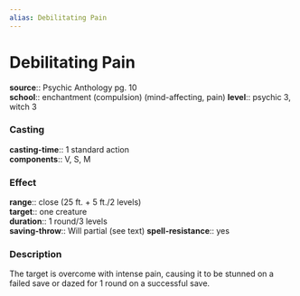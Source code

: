 ```yaml
---
alias: Debilitating Pain
---
```


# Debilitating Pain 

**source**:: Psychic Anthology pg. 10  
**school**:: enchantment (compulsion) (mind-affecting, pain)
**level**:: psychic 3, witch 3

### Casting 

**casting-time**:: 1 standard action  
**components**:: V, S, M

### Effect 

**range**:: close (25 ft. + 5 ft./2 levels)  
**target**:: one creature  
**duration**:: 1 round/3 levels  
**saving-throw**:: Will partial (see text)
**spell-resistance**:: yes

### Description 

The target is overcome with intense pain, causing it to be stunned on a failed save or dazed for 1 round on a successful save.

